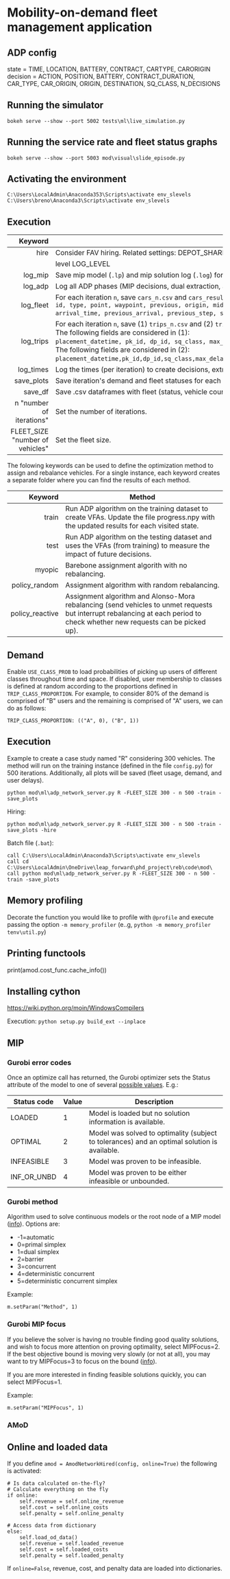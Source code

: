 # Mobility-on-demand fleet management application
## ADP config

state = TIME, LOCATION, BATTERY, CONTRACT, CARTYPE, CARORIGIN
decision = ACTION, POSITION, BATTERY, CONTRACT_DURATION, CAR_TYPE, CAR_ORIGIN, ORIGIN, DESTINATION, SQ_CLASS, N_DECISIONS

## Running the simulator

    bokeh serve --show --port 5002 tests\ml\live_simulation.py

## Running the service rate and fleet status graphs

    bokeh serve --show --port 5003 mod\visual\slide_episode.py

## Activating the environment

    C:\Users\LocalAdmin\Anaconda353\Scripts\activate env_slevels
    C:\Users\breno\Anaconda3\Scripts\activate env_slevels

## Execution


| Keyword | Function |
|---------:|----------|
|hire| Consider FAV hiring. Related settings: DEPOT_SHARE, FAV_FLEET_SIZE, MAX_CONTRACT_DURATION.|
||level LOG_LEVEL| Choose logging level LOG_LEVEL = [INFO, DEBUG].|
|log_mip | Save mip model (`.lp`) and mip solution log (`.log`) for each time step and iteration.|
|log_adp | Log all ADP phases (MIP decisions, dual extraction, and VFA update).|
|log_fleet | For each iteration `n`, save `cars_n.csv`  and `cars_result_n.csv` log files in `fleet/fleet_data/` comprising the information of each car in the beginning and in the end of iteration `n`, respectively. The following fields are considered for each vehicle: <br> `id, type, point, waypoint, previous, origin, middle_point, elapsed_distance, time_o_m, distance_o_m, elapsed, remaining_distance, step_m, idle_step_count, interrupted_rebalance_count, tabu, battery_level, trip, point_list, arrival_time, previous_arrival, previous_step, step, revenue, n_trips, distance_traveled, status, curret_trip, time_status, contract_duration`.|
|log_trips | For each iteration `n`, save (1) `trips_n.csv`  and (2) `trips_result_n.csv` log files in `trip_samples_data/` comprising the information of each trip request in the beginning and in the end of iteration `n`, respectively. <br>The following fields are considered in (1): <br> `placement_datetime, pk_id, dp_id, sq_class, max_delay, tolerance, passenger_count, pickup_latitude, pickup_longitude, dropoff_latitude, dropoff_longitude`.<br>The following fields are considered in (2): <br> `placement_datetime,pk_id,dp_id,sq_class,max_delay,tolerance,passenger_count,pickup_latitude,pickup_longitude,dropoff_latitude,dropoff_longitude,pickup_step,pickup_delay,pickup_datetime,dropoff_time,dropoff_datetime,picked_by`.|
|log_times | Log the times (per iteration) to create decisions, extract duals, realize decisions, update duals, setup costs, setup constraints, and optimize MIP. Also include the total time.|
|save_plots| Save iteration's demand and fleet statuses for each step.|
|save_df  | Save .csv dataframes with fleet (status, vehicle count) and demand (met, unmet) data|
|n "number of iterations"| Set the number of iterations.|
|FLEET_SIZE "number of vehicles" | Set the fleet size.|

The folowing keywords can be used to define the optimization method to assign and rebalance vehicles. For a single instance, each keyword creates a separate folder where you can find the results of each method.

| Keyword | Method |
|--------:|----------|
|train  | Run ADP algorithm on the training dataset to create VFAs. Update the file progress.npy with the updated results for each visited state.|
|test | Run ADP algorithm on the testing dataset and uses the VFAs (from training) to measure the impact of future decisions.|
|myopic| Barebone assignment algorith with no rebalancing.|
|policy_random| Assignment algorithm with random rebalancing.|
|policy_reactive | Assignment algorithm and Alonso-Mora rebalancing (send vehicles to unmet requests but interrupt rebalancing at each period to check whether new requests can be picked up).
## Demand

Enable `USE_CLASS_PROB` to load probabilities of picking up users of different classes throughout time and space.
If disabled, user membership to classes is defined at random according to the proportions defined in `TRIP_CLASS_PROPORTION`. For example, to consider 80% of the demand is comprised of "B" users and the remaining is comprised of "A" users, we can do as follows:

    TRIP_CLASS_PROPORTION: (("A", 0), ("B", 1))

## Execution

Example to create a case study named "R" considering 300 vehicles. The method will run on the training instance (defined in the file `config.py`) for 500 iterations. Additionally, all plots will be saved (fleet usage, demand, and user delays).

    python mod\ml\adp_network_server.py R -FLEET_SIZE 300 - n 500 -train -save_plots

Hiring:

    python mod\ml\adp_network_server.py R -FLEET_SIZE 300 - n 500 -train -save_plots -hire

Batch file (`.bat`):

    call C:\Users\LocalAdmin\Anaconda3\Scripts\activate env_slevels
    call cd C:\Users\LocalAdmin\OneDrive\leap_forward\phd_project\reb\code\mod\
    call python mod\ml\adp_network_server.py R -FLEET_SIZE 300 - n 500 -train -save_plots

## Memory profiling

Decorate the function you would like to profile with `@profile` and execute passing the option `-m memory_profiler` (e..g, `python -m memory_profiler tenv\util.py`)

## Printing functools

print(amod.cost_func.cache_info())

## Installing cython

https://wiki.python.org/moin/WindowsCompilers

Execution:
`python setup.py build_ext --inplace`

## MIP
### Gurobi error codes

Once an optimize call has returned, the Gurobi optimizer sets the Status attribute of the model to one of several [possible values](https://www.gurobi.com/documentation/6.0/refman/optimization_status_codes.html). E.g.: 


| Status code     | Value | Description |
|-----------------|-------|-------------|
| LOADED          | 1     | Model is loaded but no solution information is available.|
| OPTIMAL         | 2     | Model was solved to optimality (subject to tolerances)  and an optimal solution is available.|
| INFEASIBLE      | 3     | Model was proven to be infeasible.|
| INF_OR_UNBD     | 4     | Model was proven to be either infeasible or unbounded.|

### Gurobi method
Algorithm used to solve continuous models or the root node of a MIP model ([info](https://www.gurobi.com/documentation/8.1/refman/method.html#parameter:Method)). Options are: 
 * -1=automatic
 * 0=primal simplex
 * 1=dual simplex
 * 2=barrier
 * 3=concurrent
 * 4=deterministic concurrent
 * 5=deterministic concurrent simplex

Example:
    
    m.setParam("Method", 1)

### Gurobi MIP focus
If you believe the solver is having no trouble finding good quality solutions, and wish to focus more attention on proving optimality, select MIPFocus=2.
If the best objective bound is moving very slowly (or not at all), you may want to try MIPFocus=3 to focus on the bound ([info](https://www.gurobi.com/documentation/8.1/refman/mipfocus.html)).

If you are more interested in finding feasible solutions quickly, you can select MIPFocus=1.

Example:

    m.setParam("MIPFocus", 1)

### AMoD

## Online and loaded data

If you define `amod = AmodNetworkHired(config, online=True)` the following is activated:

    # Is data calculated on-the-fly?
    # Calculate everything on the fly
    if online:
        self.revenue = self.online_revenue 
        self.cost = self.online_costs
        self.penalty = self.online_penalty

    # Access data from dictionary
    else:
        self.load_od_data()
        self.revenue = self.loaded_revenue
        self.cost = self.loaded_costs
        self.penalty = self.loaded_penalty

If `online=False`, revenue, cost, and penalty data are loaded into dictionaries.

